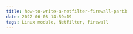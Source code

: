 ```yaml
---
title: how-to-write-a-netfilter-firewall-part3
date: 2022-06-08 14:59:19
tags: Linux module, Netfilter, firewall 
---
```


